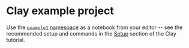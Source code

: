 # Clay example project

Use the [`example1` namespace](notebooks/example1.clj) as a notebook from your editor  -- see the recommended setup and commands in the [Setup](https://scicloj.github.io/clay/#setup) section of the Clay tutorial.
